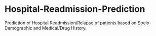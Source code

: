 # Hospital-Readmission-Prediction
Prediction of Hospital Readmission/Relapse of patients based on Socio-Demographic and Medical/Drug History.
